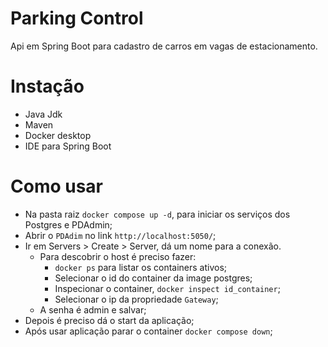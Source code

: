 # Parking Control

Api em Spring Boot para cadastro de carros em vagas de estacionamento.

# Instação

- Java Jdk
- Maven
- Docker desktop
- IDE para Spring Boot

# Como usar

- Na pasta raiz `docker compose up -d`, para iniciar os serviços dos Postgres e PDAdmin;
- Abrir o `PDAdim` no link `http://localhost:5050/`;
- Ir em Servers > Create > Server, dá um nome para a conexão.
  - Para descobrir o host é preciso fazer:
    - `docker ps` para listar os containers ativos;
    - Selecionar o id do container da image postgres;
    - Inspecionar o container, `docker inspect id_container`;
    - Selecionar o ip da propriedade `Gateway`;
  - A senha é admin e salvar;
- Depois é preciso dá o start da aplicação;
- Após usar aplicação parar o container `docker compose down`;
